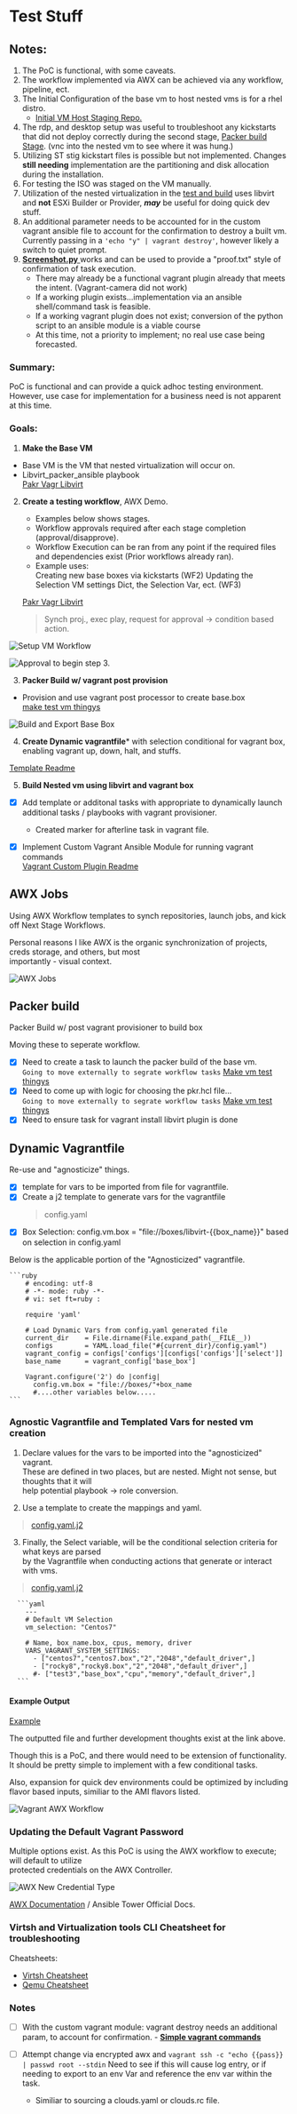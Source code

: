 # Test Stuff

## Notes: 
1. The PoC is functional, with some caveats. 
1. The workflow implemented via AWX can be achieved via any workflow, pipeline, ect.
1. The Initial Configuration of the base vm to host nested vms is for a rhel distro.
    - [Initial VM Host Staging Repo.](https://github.com/bvaughn123/Libvirt-Vagrant-Packer)
1. The rdp, and desktop setup was useful to troubleshoot any kickstarts that did not deploy correctly during the second stage, [Packer build Stage](https://github.com/bvaughn123/mk_vm_test_thingys). (vnc into the nested vm to see where it was hung.)
1. Utilizing ST stig kickstart files is possible but not implemented.  Changes  **still needing** implementation are the partitioning and disk allocation during the installation.
1. For testing the ISO was staged on the VM manually.
1. Utilization of the nested virtualization in the [test and build](https://github.com/bvaughn123/test_stuff) uses libvirt and **not** ESXi Builder or Provider, ***may*** be useful for doing quick dev stuff.
1. An additional parameter needs to be accounted for in the custom vagrant ansible file to account for the confirmation to destroy a built vm.  Currently passing in a `'echo "y" | vagrant destroy'`, however likely a switch to quiet prompt.
1. [ **Screenshot.py** ](ansible/files/screenshots.py) works and can be used to provide a "proof.txt" style of confirmation of task execution.
    - There may already be a functional vagrant plugin already that meets the intent. (Vagrant-camera did not work)
    - If a working plugin exists...implementation via an ansible shell/command task is feasible.  
    - If a working vagrant plugin does not exist; conversion of the python script to an ansible module is a viable course 
    - At this time, not a priority to implement; no real use case being forecasted.

### Summary:

PoC is functional and can provide a quick adhoc testing environment.  
However, use case for implementation for a business need is not apparent at this time.

### Goals:

1. **Make the Base VM**
  - Base VM is the VM that nested virtualization will occur on.  
  - Libvirt_packer_ansible playbook  
    [Pakr Vagr Libvirt](https://github.com/bvaughn123/Libvirt-Vagrant-Packer)  
  
2. **Create a testing workflow**, AWX Demo. 
    - Examples below shows stages.
    - Workflow approvals required after each stage completion (approval/disapprove).  
    - Workflow Execution can be ran from any point if the required files and dependencies exist (Prior workflows already ran).
    - Example uses:  
      Creating new base boxes via kickstarts (WF2)
      Updating the Selection VM settings Dict, the Selection Var, ect. (WF3)
    
    [Pakr Vagr Libvirt](https://github.com/bvaughn123/Libvirt-Vagrant-Packer)  
    
    > Synch proj., exec play, request for approval -> condition based action.  

![Setup VM Workflow](.Resources/SetupVmWorkflow.png)  

![Approval to begin step 3.](.Resources/Approval.png)  

3. **Packer Build w/ vagrant post provision**
  - Provision and use vagrant post processor to create base.box   
    [make test vm thingys](https://github.com/bvaughn123/mk_vm_test_thingys)  

![Build and Export Base Box](.Resources/Build_box.png)  


4. **Create Dynamic vagrantfile*** with selection conditional for vagrant box,   
  enabling vagrant up, down, halt, and stuffs.  

  [Template Readme](ansible/templates/config.yaml.example.md)  

5. **Build Nested vm using libvirt and vagrant box**  

- [x]  Add template or additonal tasks with appropriate to dynamically launch  
      additional tasks / playbooks with vagrant provisioner.  
    - Created marker for afterline task in vagrant file.  

- [x] Implement Custom Vagrant Ansible Module for running vagrant commands  
     [Vagrant Custom Plugin Readme](.Resources/Vagrant_Plugin.md)

## AWX Jobs  

Using AWX Workflow templates to synch repositories, launch jobs, and kick off Next Stage Workflows.  

Personal reasons I like AWX is the organic synchronization of projects, creds storage, and others, but most  
importantly - visual context.  

![AWX Jobs](.Resources/templates.png)

## Packer build  

Packer Build w/ post vagrant provisioner to build box   

Moving these to seperate workflow.  

- [x] Need to create a task to launch the packer build of the base vm.   
    `Going to move externally to segrate workflow tasks` [Make vm test thingys](https://github.com/bvaughn123/mk_vm_test_thingys)  
- [x] Need to come up with logic for choosing the pkr.hcl file...  
    `Going to move externally to segrate workflow tasks` [Make vm test thingys](https://github.com/bvaughn123/mk_vm_test_thingys)  
- [x] Need to ensure task for vagrant install libvirt plugin is done  

## Dynamic Vagrantfile  

Re-use and "agnosticize" things.  

- [x] template for vars to be imported from file for vagrantfile.  
- [x] Create a j2 template to generate vars for the vagrantfile  
    > config.yaml   
- [x] Box Selection: config.vm.box = "file://boxes/libvirt-{{box_name}}" based on selection in config.yaml  

Below is the applicable portion of the "Agnosticized" vagrantfile.

    ```ruby
        # encoding: utf-8
        # -*- mode: ruby -*-
        # vi: set ft=ruby :

        require 'yaml'

        # Load Dynamic Vars from config.yaml generated file
        current_dir    = File.dirname(File.expand_path(__FILE__))
        configs        = YAML.load_file("#{current_dir}/config.yaml")
        vagrant_config = configs['configs'][configs['configs']['select']]
        base_name      = vagrant_config['base_box']

        Vagrant.configure('2') do |config|
          config.vm.box = "file://boxes/"+box_name
          #....other variables below.....    
    ```

### Agnostic Vagrantfile and Templated Vars for nested vm creation  

1. Declare values for the vars to be imported into the "agnosticized" vagrant.   
   These are defined in two places, but are nested. Might not sense, but thoughts that it will  
   help potential playbook -> role conversion.  

2. Use a template to create the mappings and yaml.  
> [config.yaml.j2 ](ansible\templates\config.yaml.j2)  

3.  Finally, the Select variable, will be the conditional selection criteria for what keys are parsed  
    by the Vagrantfile when conducting actions that generate or interact with vms.  

> [config.yaml.j2 ](ansible\templates\config.yaml.j2)  

      ```yaml  
        ---  
        # Default VM Selection
        vm_selection: "Centos7" 
        
        # Name, box_name.box, cpus, memory, driver 
        VARS_VAGRANT_SYSTEM_SETTINGS:
          - ["centos7","centos7.box","2","2048","default_driver",]
          - ["rocky8","rocky8.box","2","2048","default_driver",]
          #- ["test3","base_box","cpu","memory","default_driver",]
      ```
#### Example Output

[Example](ansible\templates\config.yaml.example.md)  

The outputted file and further development thoughts exist at the link above.

Though this is a PoC, and there would need to be extension of functionality.  
It should be pretty simple to implement with a few conditional tasks.

Also, expansion for quick dev environments could be optimized by including flavor based 
inputs, similiar to the AMI flavors listed.



![Vagrant AWX Workflow](.Resources/vagrant.png)  


### Updating the Default Vagrant Password  

Multiple options exist.  As this PoC is using the AWX workflow to execute; will default to utilize  
protected credentials on the AWX Controller.  

![AWX New Credential Type](.Resources/new_credential_type.png)  

[AWX Documentation](https://docs.ansible.com/ansible-tower/latest/html/userguide/credential_types.htmlhttps://docs.ansible.com/ansible-tower/latest/html/userguide/credential_types.html) / Ansible Tower Official Docs.

### Virtsh and Virtualization tools CLI Cheatsheet for troubleshooting

Cheatsheets:
- [Virtsh Cheatsheet](.Resources/virtcheatsheat.md)
- [Qemu Cheatsheet](.Resources/qemucheatsheet.md)


### Notes 

- [ ] With the custom vagrant module: vagrant destroy needs an additional param, to account for confirmation.
      - [ **Simple vagrant commands** ](ansible/library/vagrant.py)

- [ ] Attempt change via encrypted awx and `vagrant ssh -c "echo {{pass}} | passwd root --stdin`  Need to see if this will cause log entry, or if needing to export to an env Var and reference the env var within the task. 
  - Similiar to sourcing a clouds.yaml or clouds.rc file.



